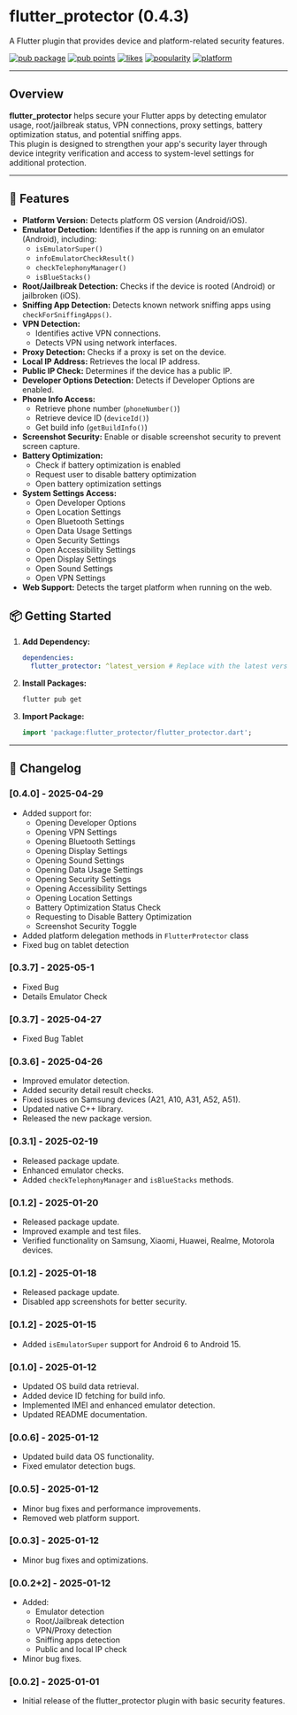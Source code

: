 # flutter_protector (0.4.3)

A Flutter plugin that provides device and platform-related security features.

[![pub package](https://img.shields.io/pub/v/flutter_protector)](https://pub.dev/packages/flutter_protector)
[![pub points](https://img.shields.io/pub/points/flutter_protector)](https://pub.dev/packages/flutter_protector/score)
[![likes](https://img.shields.io/pub/likes/flutter_protector)](https://pub.dev/packages/flutter_protector/score)
[![popularity](https://img.shields.io/pub/popularity/flutter_protector)](https://pub.dev/packages/flutter_protector/score)
[![platform](https://img.shields.io/badge/platform-android%20%7C%20ios%20%7C%20web-blue)](https://pub.dev/packages/flutter_protector)

---

## Overview

**flutter_protector** helps secure your Flutter apps by detecting emulator usage, root/jailbreak status, VPN connections, proxy settings, battery optimization status, and potential sniffing apps.  
This plugin is designed to strengthen your app's security layer through device integrity verification and access to system-level settings for additional protection.

---

## 🚀 Features

- **Platform Version:** Detects platform OS version (Android/iOS).
- **Emulator Detection:** Identifies if the app is running on an emulator (Android), including:
    - `isEmulatorSuper()`
    - `infoEmulatorCheckResult()`
    - `checkTelephonyManager()`
    - `isBlueStacks()`
- **Root/Jailbreak Detection:** Checks if the device is rooted (Android) or jailbroken (iOS).
- **Sniffing App Detection:** Detects known network sniffing apps using `checkForSniffingApps()`.
- **VPN Detection:**
    - Identifies active VPN connections.
    - Detects VPN using network interfaces.
- **Proxy Detection:** Checks if a proxy is set on the device.
- **Local IP Address:** Retrieves the local IP address.
- **Public IP Check:** Determines if the device has a public IP.
- **Developer Options Detection:** Detects if Developer Options are enabled.
- **Phone Info Access:**
    - Retrieve phone number (`phoneNumber()`)
    - Retrieve device ID (`deviceId()`)
    - Get build info (`getBuildInfo()`)
- **Screenshot Security:** Enable or disable screenshot security to prevent screen capture.
- **Battery Optimization:**
    - Check if battery optimization is enabled
    - Request user to disable battery optimization
    - Open battery optimization settings
- **System Settings Access:**
    - Open Developer Options
    - Open Location Settings
    - Open Bluetooth Settings
    - Open Data Usage Settings
    - Open Security Settings
    - Open Accessibility Settings
    - Open Display Settings
    - Open Sound Settings
    - Open VPN Settings
- **Web Support:** Detects the target platform when running on the web.


## 📦 Getting Started

1. **Add Dependency:**

    ```yaml
    dependencies:
      flutter_protector: ^latest_version # Replace with the latest version from pub.dev
    ```

2. **Install Packages:**

    ```bash
    flutter pub get
    ```

3. **Import Package:**

    ```dart
    import 'package:flutter_protector/flutter_protector.dart';
    ```

---

## 📜 Changelog
### [0.4.0] - 2025-04-29
- Added support for:
    - Opening Developer Options
    - Opening VPN Settings
    - Opening Bluetooth Settings
    - Opening Display Settings
    - Opening Sound Settings
    - Opening Data Usage Settings
    - Opening Security Settings
    - Opening Accessibility Settings
    - Opening Location Settings
    - Battery Optimization Status Check
    - Requesting to Disable Battery Optimization
    - Screenshot Security Toggle
- Added platform delegation methods in `FlutterProtector` class
- Fixed bug on tablet detection

### [0.3.7] - 2025-05-1
- Fixed Bug 
- Details Emulator Check

### [0.3.7] - 2025-04-27
- Fixed Bug Tablet

### [0.3.6] - 2025-04-26
- Improved emulator detection.
- Added security detail result checks.
- Fixed issues on Samsung devices (A21, A10, A31, A52, A51).
- Updated native C++ library.
- Released the new package version.

### [0.3.1] - 2025-02-19
- Released package update.
- Enhanced emulator checks.
- Added `checkTelephonyManager` and `isBlueStacks` methods.

### [0.1.2] - 2025-01-20
- Released package update.
- Improved example and test files.
- Verified functionality on Samsung, Xiaomi, Huawei, Realme, Motorola devices.

### [0.1.2] - 2025-01-18
- Released package update.
- Disabled app screenshots for better security.

### [0.1.2] - 2025-01-15
- Added `isEmulatorSuper` support for Android 6 to Android 15.

### [0.1.0] - 2025-01-12
- Updated OS build data retrieval.
- Added device ID fetching for build info.
- Implemented IMEI and enhanced emulator detection.
- Updated README documentation.

### [0.0.6] - 2025-01-12
- Updated build data OS functionality.
- Fixed emulator detection bugs.

### [0.0.5] - 2025-01-12
- Minor bug fixes and performance improvements.
- Removed web platform support.

### [0.0.3] - 2025-01-12
- Minor bug fixes and optimizations.

### [0.0.2+2] - 2025-01-12
- Added:
    - Emulator detection
    - Root/Jailbreak detection
    - VPN/Proxy detection
    - Sniffing apps detection
    - Public and local IP check
- Minor bug fixes.

### [0.0.2] - 2025-01-01
- Initial release of the flutter_protector plugin with basic security features.

